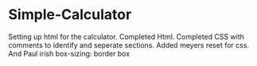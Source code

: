 # Simple-Calculator
Setting up html for the calculator.
Completed Html.
Completed CSS with comments to identify and seperate sections.
Added meyers reset for css.
And Paul irish box-sizing: border box